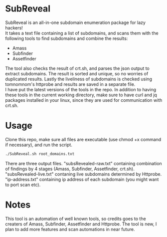 # SubReveal
SubReveal is an all-in-one subdomain enumeration package for lazy hackers!  
It takes a text file containing a list of subdomains, and scans them with the following tools to find subdomains and combine the results:  
- Amass
- Subfinder
- Assetfinder  

The tool also checks the result of crt.sh, and parses the json output to extract subdomains. The result is sorted and unique, so no worries of duplicated results.
Lastly the liveliness of subdomains is checked using tomnomnom's httprobe and results are saved in a separate file.  
I have put the latest versions of the tools in the repo. In addition to having these tools in the current working directory, make sure to have
curl and jq packages installed in your linux, since they are used for communication with crt.sh.
# Usage
Clone this repo, make sure all files are executable (use chmod +x command if necessary), and run the script.
```bash
./SubReveal.sh root_domains.txt
```  
There are three output files. "subsRevealed-raw.txt" containing combination of findings by 4 stages (Amass, Subfinder, Assetfinder, crt.sh). "subsRevealed-live.txt" contaning live subdomains determined by Httprobe. "ip-address.txt" containing ip address of each subdomain (you might want to port scan etc).
# Notes
This tool is an automation of well known tools, so credits goes to the creaters of Amass, Subfinder, Assetfinder and Httprobe.
The tool is new, I plan to add more features and scan automations in near future.
